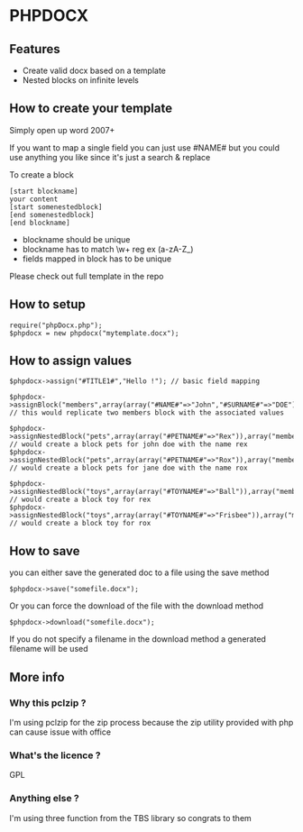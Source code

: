 PHPDOCX
=======

Features
--------

+ Create valid docx based on a template
+ Nested blocks on infinite levels
    
How to create your template
---------------------------

Simply open up word 2007+

If you want to map a single field you can just use #NAME# but you could use anything you like since it's just a search & replace

To create a block

	[start blockname]
	your content
	[start somenestedblock]
	[end somenestedblock]
	[end blockname]

+ blockname should be unique
+ blockname has to match \w+ reg ex (a-zA-Z_)
+ fields mapped in block has to be unique

Please check out full template in the repo


How to setup
------------

	require("phpDocx.php");
	$phpdocx = new phpdocx("mytemplate.docx");

How to assign values
--------------------

	$phpdocx->assign("#TITLE1#","Hello !"); // basic field mapping

	$phpdocx->assignBlock("members",array(array("#NAME#"=>"John","#SURNAME#"=>"DOE"),array("#NAME#"=>"Jane","#SURNAME#"=>"DOE"))); // this would replicate two members block with the associated values

	$phpdocx->assignNestedBlock("pets",array(array("#PETNAME#"=>"Rex")),array("members"=>1)); // would create a block pets for john doe with the name rex
	$phpdocx->assignNestedBlock("pets",array(array("#PETNAME#"=>"Rox")),array("members"=>2)); // would create a block pets for jane doe with the name rox

	$phpdocx->assignNestedBlock("toys",array(array("#TOYNAME#"=>"Ball")),array("members"=>1,"pets"=>1)); // would create a block toy for rex
	$phpdocx->assignNestedBlock("toys",array(array("#TOYNAME#"=>"Frisbee")),array("members"=>2,"pets"=>1)); // would create a block toy for rox

How to save
-----------
you can either save the generated doc to a file using the save method

	$phpdocx->save("somefile.docx");
	
Or you can force the download of the file with the download method
	
	$phpdocx->download("somefile.docx");
	
If you do not specify a filename in the download method a generated filename will be used
	
	
More info
---------


### Why this pclzip ?


I'm using pclzip for the zip process because the zip utility provided with php can cause issue with office


### What's the licence ?

GPL

### Anything else ?

I'm using three function from the TBS library so congrats to them




